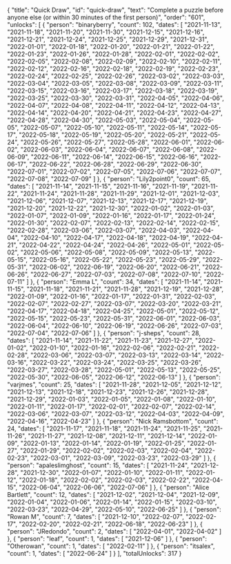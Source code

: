 {
  "title": "Quick Draw",
  "id": "quick-draw",
  "text": "Complete a puzzle before anyone else (or within 30 minutes of the first person)",
  "order": "601",
  "unlocks": [
    {
      "person": "binaryberry",
      "count": 102,
      "dates": [
        "2021-11-13",
        "2021-11-18",
        "2021-11-20",
        "2021-11-30",
        "2021-12-15",
        "2021-12-16",
        "2021-12-21",
        "2021-12-24",
        "2021-12-25",
        "2021-12-29",
        "2021-12-31",
        "2022-01-01",
        "2022-01-18",
        "2022-01-20",
        "2022-01-21",
        "2022-01-22",
        "2022-01-23",
        "2022-01-26",
        "2022-01-28",
        "2022-02-01",
        "2022-02-02",
        "2022-02-05",
        "2022-02-08",
        "2022-02-09",
        "2022-02-10",
        "2022-02-11",
        "2022-02-12",
        "2022-02-16",
        "2022-02-18",
        "2022-02-19",
        "2022-02-23",
        "2022-02-24",
        "2022-02-25",
        "2022-02-26",
        "2022-03-02",
        "2022-03-03",
        "2022-03-04",
        "2022-03-05",
        "2022-03-08",
        "2022-03-09",
        "2022-03-11",
        "2022-03-15",
        "2022-03-16",
        "2022-03-17",
        "2022-03-18",
        "2022-03-19",
        "2022-03-25",
        "2022-03-30",
        "2022-03-31",
        "2022-04-05",
        "2022-04-06",
        "2022-04-07",
        "2022-04-08",
        "2022-04-11",
        "2022-04-12",
        "2022-04-13",
        "2022-04-14",
        "2022-04-20",
        "2022-04-21",
        "2022-04-23",
        "2022-04-27",
        "2022-04-28",
        "2022-04-30",
        "2022-05-03",
        "2022-05-04",
        "2022-05-05",
        "2022-05-07",
        "2022-05-10",
        "2022-05-11",
        "2022-05-14",
        "2022-05-17",
        "2022-05-18",
        "2022-05-19",
        "2022-05-20",
        "2022-05-21",
        "2022-05-24",
        "2022-05-26",
        "2022-05-27",
        "2022-05-28",
        "2022-06-01",
        "2022-06-02",
        "2022-06-03",
        "2022-06-04",
        "2022-06-07",
        "2022-06-08",
        "2022-06-09",
        "2022-06-11",
        "2022-06-14",
        "2022-06-15",
        "2022-06-16",
        "2022-06-17",
        "2022-06-22",
        "2022-06-28",
        "2022-06-29",
        "2022-06-30",
        "2022-07-01",
        "2022-07-02",
        "2022-07-05",
        "2022-07-06",
        "2022-07-07",
        "2022-07-08",
        "2022-07-09"
      ]
    },
    {
      "person": "Lily2point0",
      "count": 65,
      "dates": [
        "2021-11-14",
        "2021-11-15",
        "2021-11-16",
        "2021-11-19",
        "2021-11-22",
        "2021-11-24",
        "2021-11-28",
        "2021-11-29",
        "2021-12-01",
        "2021-12-03",
        "2021-12-06",
        "2021-12-07",
        "2021-12-13",
        "2021-12-17",
        "2021-12-19",
        "2021-12-20",
        "2021-12-22",
        "2021-12-30",
        "2022-01-02",
        "2022-01-03",
        "2022-01-07",
        "2022-01-09",
        "2022-01-16",
        "2022-01-17",
        "2022-01-24",
        "2022-01-30",
        "2022-02-07",
        "2022-02-13",
        "2022-02-14",
        "2022-02-15",
        "2022-02-28",
        "2022-03-06",
        "2022-03-07",
        "2022-04-03",
        "2022-04-04",
        "2022-04-10",
        "2022-04-17",
        "2022-04-18",
        "2022-04-19",
        "2022-04-21",
        "2022-04-22",
        "2022-04-24",
        "2022-04-26",
        "2022-05-01",
        "2022-05-02",
        "2022-05-06",
        "2022-05-08",
        "2022-05-09",
        "2022-05-13",
        "2022-05-15",
        "2022-05-16",
        "2022-05-22",
        "2022-05-23",
        "2022-05-29",
        "2022-05-31",
        "2022-06-02",
        "2022-06-19",
        "2022-06-20",
        "2022-06-21",
        "2022-06-26",
        "2022-06-27",
        "2022-07-03",
        "2022-07-08",
        "2022-07-10",
        "2022-07-11"
      ]
    },
    {
      "person": "Emma L",
      "count": 34,
      "dates": [
        "2021-11-14",
        "2021-11-15",
        "2021-11-18",
        "2021-11-21",
        "2021-11-28",
        "2021-12-19",
        "2021-12-28",
        "2022-01-09",
        "2022-01-16",
        "2022-01-17",
        "2022-01-31",
        "2022-02-03",
        "2022-02-07",
        "2022-02-27",
        "2022-03-07",
        "2022-03-20",
        "2022-03-21",
        "2022-04-17",
        "2022-04-18",
        "2022-04-25",
        "2022-05-01",
        "2022-05-12",
        "2022-05-15",
        "2022-05-23",
        "2022-05-31",
        "2022-06-01",
        "2022-06-03",
        "2022-06-04",
        "2022-06-10",
        "2022-06-19",
        "2022-06-26",
        "2022-07-03",
        "2022-07-04",
        "2022-07-06"
      ]
    },
    {
      "person": "j-sheps",
      "count": 28,
      "dates": [
        "2021-11-14",
        "2021-11-22",
        "2021-11-23",
        "2021-12-27",
        "2022-01-02",
        "2022-01-10",
        "2022-01-16",
        "2022-02-06",
        "2022-02-21",
        "2022-02-28",
        "2022-03-06",
        "2022-03-07",
        "2022-03-13",
        "2022-03-14",
        "2022-03-16",
        "2022-03-22",
        "2022-03-24",
        "2022-03-25",
        "2022-03-26",
        "2022-03-27",
        "2022-03-28",
        "2022-05-01",
        "2022-05-13",
        "2022-05-25",
        "2022-05-30",
        "2022-06-05",
        "2022-06-12",
        "2022-06-13"
      ]
    },
    {
      "person": "varjmes",
      "count": 25,
      "dates": [
        "2021-11-28",
        "2021-12-05",
        "2021-12-12",
        "2021-12-13",
        "2021-12-18",
        "2021-12-23",
        "2021-12-26",
        "2021-12-28",
        "2021-12-29",
        "2022-01-03",
        "2022-01-05",
        "2022-01-08",
        "2022-01-10",
        "2022-01-11",
        "2022-01-17",
        "2022-02-01",
        "2022-02-07",
        "2022-02-14",
        "2022-03-06",
        "2022-03-07",
        "2022-03-12",
        "2022-04-03",
        "2022-04-09",
        "2022-04-16",
        "2022-04-23"
      ]
    },
    {
      "person": "Nick Ramsbottom",
      "count": 24,
      "dates": [
        "2021-11-17",
        "2021-11-18",
        "2021-11-24",
        "2021-11-25",
        "2021-11-26",
        "2021-11-27",
        "2021-12-08",
        "2021-12-11",
        "2021-12-14",
        "2022-01-09",
        "2022-01-13",
        "2022-01-14",
        "2022-01-19",
        "2022-01-25",
        "2022-01-27",
        "2022-01-29",
        "2022-02-02",
        "2022-02-03",
        "2022-02-04",
        "2022-02-23",
        "2022-03-01",
        "2022-03-09",
        "2022-03-23",
        "2022-03-29"
      ]
    },
    {
      "person": "apaleslimghost",
      "count": 15,
      "dates": [
        "2021-11-24",
        "2021-12-28",
        "2021-12-30",
        "2022-01-07",
        "2022-01-10",
        "2022-01-11",
        "2022-01-12",
        "2022-01-18",
        "2022-02-02",
        "2022-02-03",
        "2022-02-22",
        "2022-04-15",
        "2022-06-04",
        "2022-06-06",
        "2022-07-06"
      ]
    },
    {
      "person": "Alice Bartlett",
      "count": 12,
      "dates": [
        "2021-12-02",
        "2021-12-04",
        "2021-12-09",
        "2022-01-04",
        "2022-01-06",
        "2022-01-14",
        "2022-01-15",
        "2022-03-10",
        "2022-03-23",
        "2022-04-29",
        "2022-05-10",
        "2022-06-25"
      ]
    },
    {
      "person": "Rowan M",
      "count": 7,
      "dates": [
        "2021-12-10",
        "2022-02-07",
        "2022-02-17",
        "2022-02-20",
        "2022-02-21",
        "2022-06-18",
        "2022-06-23"
      ]
    },
    {
      "person": "JRedondo",
      "count": 2,
      "dates": [
        "2022-04-01",
        "2022-04-02"
      ]
    },
    {
      "person": "leaf",
      "count": 1,
      "dates": [
        "2021-12-06"
      ]
    },
    {
      "person": "Otherowan",
      "count": 1,
      "dates": [
        "2022-02-11"
      ]
    },
    {
      "person": "itsalex",
      "count": 1,
      "dates": [
        "2022-06-24"
      ]
    }
  ],
  "totalUnlocks": 317
}